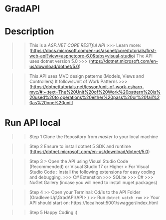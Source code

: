 # GradAPI

# Description
  >> This is a *ASP.NET CORE RESTful API*
       >>> Learn more: (https://docs.microsoft.com/en-us/aspnet/core/tutorials/first-web-api?view=aspnetcore-6.0&tabs=visual-studio)
  >> The API uses dotnet version 5.0
       >>> (https://dotnet.microsoft.com/en-us/download/dotnet/5.0)

  >> This API uses MVC design patterns (Models, Views and Controllers)
  >> It followsUnit of Work Patterns
      >>> (https://dotnettutorials.net/lesson/unit-of-work-csharp-mvc/#:~:text=The%20Unit%20of%20Work%20pattern%20is%20used%20to,operations%20either%20pass%20or%20fail%20as%20one%20unit)


# Run API local
 
 >> Step 1
    Clone the Repository from *master* to your local machine
  
  >> Step 2
     Ensure to install dotnet 5 SDK and runtime (https://dotnet.microsoft.com/en-us/download/dotnet/5.0)
  
  >> Step 3
     > Open the API using Visual Studio Code (Recommended) or Visual Studio 17 or Higher
     > For Visual Studio Code : Install the following extensions for easy coding and debugging.
        >>> C# Extenstion
        >>> SQLite
        >>> C#
        >>> NuGet Gallery (incase you will need to install nuget packages)


  >> Step 4
     >> Open your Terminal: Cd/ls to the API Folder (GradlevelUp\GradAPI\API> )
     >> Run `dotnet watch run`
     >> Your API should start on: https://localhost:5001/swagger/index.html
     
  >> Step 5
     Happy Coding :)
     
     
